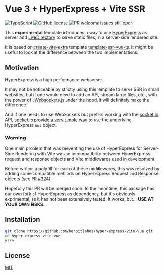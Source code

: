 # Vue 3 + HyperExpress + Vite SSR

[![TypeScript](https://img.shields.io/badge/%3C%2F%3E-TypeScript-%230074c1.svg)](http://www.typescriptlang.org/) [![GitHub license](https://img.shields.io/github/license/Naereen/StrapDown.js.svg)](https://github.com/Naereen/StrapDown.js/blob/master/LICENSE) [![PR welcome issues still open](https://badgen.net/https/pr-welcome-badge.vercel.app/api/badge/fastify/help)](https://github.com/sinchang/pr-welcome-badge)

This **experimental** template introduces a way to use [HyperExpress](https://github.com/kartikk221/hyper-express) as server and [LiveDirectory](https://github.com/kartikk221/live-directory) to serve static files, in a server-side rendered site.

It is based on [create-vite-extra](https://github.com/bluwy/create-vite-extra/tree/master) template [template-ssr-vue-ts](https://github.com/bluwy/create-vite-extra/tree/master/template-ssr-vue-ts). It might be useful to look at the difference between the two implementations.

## Motivation

HyperExpress is a high performance webserver.

It may not be noticeable by strictly using this template to serve SSR in small websites, but if one would need to add an API, stream large files, etc., with the power of [uWebsockets.js](https://github.com/uNetworking/uWebSockets.js) under the hood, it will definitely make the difference.

And if one needs to use WebSockets but prefers working with the [socket.io](https://socket.io/) API, [socket.io provide a very simple way](https://socket.io/docs/v4/server-api/#serverattachappapp-options) to use the underlying HyperExpress `uws` object.

### Warning

One main problem that was preventing the use of HyperExpress for Server-Side Rendering with Vite was an incompatibility between HyperExpress request and response objects and Vite middlewares used in development.

Before writing a polyfill for each of these middlewares, this was resolved by adding some compatible methods on HyperExpress Request and Response objects (see PR [#324](https://github.com/kartikk221/hyper-express/pull/327#issue-2722812184)).

Hopefully this PR will be merged soon.
In the meantime, this package has our own fork of HyperExpress as dependency, but it's obviously exprimental, as it has not been extensively tested. It works, but... **USE AT YOUR OWN RISKS**...

## Installation

```sh
git clone https://github.com/benoitlahoz/hyper-express-vite-vue.git
cd hyper-express-vite-vue
yarn
```

## License

[MIT](./LICENSE)

